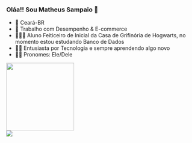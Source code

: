 ### Oláa!! Sou Matheus Sampaio 👋

- 🌅 Ceará-BR
- 💼 Trabalho com Desempenho & E-commerce
- 👨🏿‍💻 Aluno Feiticeiro de Inicial da Casa de Grifinória de Hogwarts, no momento estou estudando Banco de Dados
- 👨‍💻 Entusiasta por Tecnologia e sempre aprendendo algo novo
- 👦🏽 Pronomes: Ele/Dele

<div>
  <a href-"https://github.com/eumatheussampaio">
  <img height="180em" src="https://github-readme-stats.vercel.app/api?username=eumatheussampaio&theme=buefy&show_icons=true"/>  
</div>

<div>
<a href="https://www.linkedin.com/in/matheus-sampaio/" target="_black"><img src="https://img.shields.io/badge/LinkedIn-0077B5?style=for-the-badge&logo=linkedin&logoColor=white" 
</div>
